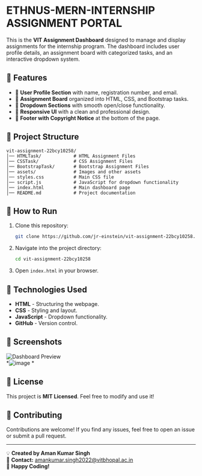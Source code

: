 # ETHNUS-MERN-INTERNSHIP ASSIGNMENT PORTAL

This is the **VIT Assignment Dashboard** designed to manage and display assignments for the internship program. The dashboard includes user profile details, an assignment board with categorized tasks, and an interactive dropdown system.

## 🚀 Features
- 📌 **User Profile Section** with name, registration number, and email.
- 📝 **Assignment Board** organized into HTML, CSS, and Bootstrap tasks.
- 🔽 **Dropdown Sections** with smooth open/close functionality.
- 🎨 **Responsive UI** with a clean and professional design.
- 📜 **Footer with Copyright Notice** at the bottom of the page.

## 📁 Project Structure
```
vit-assignment-22bcy10258/
│── HTMLTask/            # HTML Assignment Files
│── CSSTask/             # CSS Assignment Files
│── BootstrapTask/       # Bootstrap Assignment Files
│── assets/              # Images and other assets
│── styles.css           # Main CSS file
│── script.js            # JavaScript for dropdown functionality
│── index.html           # Main dashboard page
│── README.md            # Project documentation
```

## 🎯 How to Run
1. Clone this repository:
   ```sh
   git clone https://github.com/jr-einstein/vit-assignment-22bcy10258.git
   ```
2. Navigate into the project directory:
   ```sh
   cd vit-assignment-22bcy10258
   ```
3. Open `index.html` in your browser.

## 🔧 Technologies Used
- **HTML** - Structuring the webpage.
- **CSS** - Styling and layout.
- **JavaScript** - Dropdown functionality.
- **GitHub** - Version control.

## 📸 Screenshots
![Dashboard Preview](assets/dashboard-preview.png)  
*![image](https://github.com/user-attachments/assets/8e0872bb-0c91-43a2-8620-7f452f08a7a2)
*

## 📜 License
This project is **MIT Licensed**. Feel free to modify and use it!

## 🤝 Contributing
Contributions are welcome! If you find any issues, feel free to open an issue or submit a pull request.

---

💡 **Created by Aman Kumar Singh**  
📧 **Contact:** amankumar.singh2022@vitbhopal.ac.in  
🚀 **Happy Coding!**

